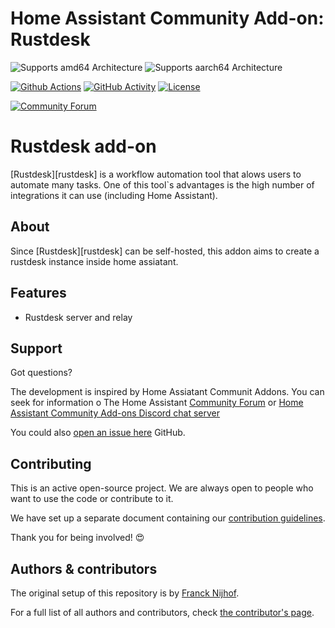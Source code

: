 # Home Assistant Community Add-on: Rustdesk

![Supports amd64 Architecture][amd64-shield]
![Supports aarch64 Architecture][aarch64-shield]

[![Github Actions][github-actions-shield]][github-actions]
[![GitHub Activity][commits-shield]][commits]
[![License][license-shield]](LICENSE.md)

[![Community Forum][forum-shield]][forum]

# Rustdesk add-on

[Rustdesk][rustdesk] is a workflow automation tool that alows users to automate many tasks. One of this tool`s advantages is the high number of integrations it can use (including Home Assistant).

## About

Since [Rustdesk][rustdesk] can be self-hosted, this addon aims to create a rustdesk instance inside home assiatant.

## Features

- Rustdesk server and relay

## Support

Got questions?

The development is inspired by Home Assiatant Communit Addons. You can seek for information o The Home Assistant [Community Forum][forum] or [Home Assistant Community Add-ons Discord chat server][discord]

You could also [open an issue here][issue] GitHub.

## Contributing

This is an active open-source project. We are always open to people who want to
use the code or contribute to it.

We have set up a separate document containing our
[contribution guidelines](.github/CONTRIBUTING.md).

Thank you for being involved! :heart_eyes:

## Authors & contributors

The original setup of this repository is by [Franck Nijhof][frenck].

For a full list of all authors and contributors,
check [the contributor's page][contributors].

[aarch64-shield]: https://img.shields.io/badge/aarch64-yes-green.svg
[amd64-shield]: https://img.shields.io/badge/amd64-yes-green.svg
[armhf-shield]: https://img.shields.io/badge/armhf-yes-green.svg
[commits-shield]: https://img.shields.io/github/commit-activity/y/pedrol3001/addon-rustdesk.svg
[commits]: https://github.com/pedrol3001/addon-rustdesk/commits/main
[contributors]: https://github.com/pedrol3001/addon-rustdesk/graphs/contributors
[discord-ha]: https://discord.gg/c5DvZ4e
[discord]: https://discord.me/hassioaddons
[docs]: https://github.com/pedrol3001/addon-rustdesk/blob/main/example/DOCS.md
[forum-shield]: https://img.shields.io/badge/community-forum-brightgreen.svg
[forum]: https://community.home-assistant.io/t/repository-community-hass-io-add-ons/24705?u=frenck
[frenck]: https://github.com/frenck
[github-actions-shield]: https://github.com/pedrol3001/addon-rustdesk/workflows/CI/badge.svg
[github-actions]: https://github.com/pedrol3001/addon-rustdesk/actions
[i386-shield]: https://img.shields.io/badge/i386-yes-green.svg
[issue]: https://github.com/pedrol3001/addon-rustdesk/issues
[license-shield]: https://img.shields.io/github/license/pedrol3001/addon-rustdesk.svg
[maintenance-shield]: https://img.shields.io/maintenance/yes/2022.svg
[project-stage-shield]: https://img.shields.io/badge/project%20stage-production%20ready-brightgreen.svg
[reddit]: https://reddit.com/r/homeassistant
[releases-shield]: https://img.shields.io/github/release/pedrol3001/addon-rustdesk.svg
[releases]: https://github.com/pedrol3001/addon-rustdesk/releases
[repository]: https://github.com/pedrol3001/homeassistant-repository
